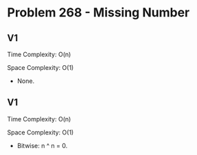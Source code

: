 # Problem 268 - Missing Number

## V1

Time Complexity: O(n)

Space Complexity: O(1)

- None.

## V1

Time Complexity: O(n)

Space Complexity: O(1)

- Bitwise: n ^ n = 0.